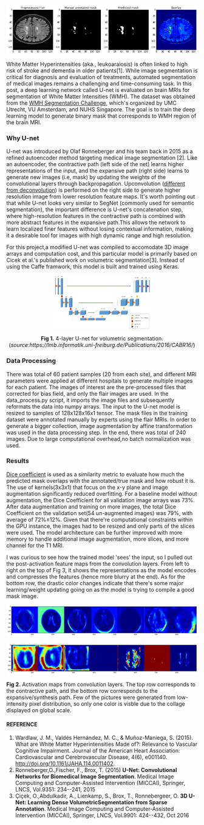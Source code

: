 
![alt text](images/overlay2.png "Predicted mask contour")

White Matter Hyperintensities (aka., leukoaraiosis) is often linked to high risk of stroke and dementia in older patients[1]. While image 
segmentation is critical for diagnosis and evaluation of treatments, automated segmentation of medical images remains a challenging and time-consuming task. In 
this post, a deep learning network called U-net is evaluated on brain MRIs for segmentation of White Matter Intensities (WMH).
The dataset was obtained from the [WMH Segmentation Challenge](http://wmh.isi.uu.nl/), which's organized by UMC Utrecht, VU Amsterdam, and NUHS Singapore. The goal is 
to train the deep learning model to generate binary mask that corresponds to WMH region of the brain MRI. 

### Why U-net
U-net was introduced by Olaf Ronneberger and his team back in 2015 as a refined autoencoder method targeting medical image segmentation [2]. Like an autoencoder, the contractive path (left side of the net) learns higher representations of the input, and the expansive path (right side) learns to generate new images (i.e, mask) by updating the weights of the convolutional layers through backpropagation. Upconvolution ([different from deconvolution](https://distill.pub/2016/deconv-checkerboard/)) is performed on the right side to generate higher resolution image from lower resolution feature maps. 
It's worth pointing out that while U-net looks very similar to SegNet (commonly used for semantic segmentation), the important difference is U-net's concatenation step, where high-resolution features in the contractive path is combined with more abstract  features in the expansive path.This allows the network to learn localized finer features without losing contextual information, making it a desirable tool for images with
high dynamic range and high resolution.

For this project,a modified U-net was compiled to accomodate 3D image arrays and computation cost, and this particular model is primarily based on Cicek et al.'s
published work on volumetric segmentation[3]. Instead of using the Caffe framwork, this model is built and trained using Keras. 

<p align ='center'><img src='images/U-net.png' width='50%' height='50%'></p>
<p align ='center'><b>Fig 1.</b> 4-layer U-net for volumetric segmentation.(<i>source:https://lmb.informatik.uni-freiburg.de/Publications/2016/CABR16/</i>)</p>


### Data Processing

There was total of 60 patient samples (20 from each site), and different MRI parameters were applied at different hospitals to generate multiple images for each patient. The images of interest are the pre-processed files that corrected for bias field, and only the flair images are used. In the data_process.py script, it imports the image files and subsequently reformats the data into numpy arrays. The input to the U-net model is resized to samples of 128x128x16x1 tensor. The mask files in the training dataset were annotated manually by experts using the flair MRIs. In order to generate a bigger collection, image augmentation by affine transformation was used in the data processing step. In the end, there was total of 240 images. Due to large computational overhead,no batch normalization was used.

### Results

[Dice coefficient](https://www.omicsonline.org/JCSBimages/JCSB-07-209-g003.html) is used as a similarity metric to evaluate how much the predicted mask overlaps with the annotated/true mask and how robust it is. The use of kernels(3x3x1) that focus on the x-y plane and image augmentation significantly reduced overfitting. For a baseline model without augmentation, the Dice Coefficient for all validation image arrays was 73%. After data augmentation and training on more images, the total Dice Coefficient on the validation set(54 un-augmented images) was 79%, with average of 72%±12%. Given that there're computational constraints within the GPU instance, the images had to be resized and only parts of the slices were used. The model architecture can be further improved with more memory to handle additional image augmentation, more slices, and more channel for the T1 MRI.

I was curious to see how the trained model 'sees' the input, so I pulled out the post-activation feature maps from the convolution layers. From left to right on the top of Fig 3, it shows the representations as the model encodes and compresses the features (hence more blurry at the end). As for the bottom row, the drastic color changes indicate that there's some major learning/weight updating going on as the model is trying to compile a good mask image.

![alt text](images/collage_down.png "activation maps of left side")

![alt text](images/collage_up.png "activation maps of right side")

<p ><b>Fig 2.</b> Activation maps from convolution layers. The top row corresponds to the contractive path, and the bottom row corresponds to the expansive/synthesis path. Few of the pictures were generated from low-intensity pixel distribution, so only one color is visble due to the collage displayed on global scale. </p>






#### REFERENCE
1. Wardlaw, J. M., Valdés Hernández, M. C., & Muñoz-Maniega, S. (2015). What are White Matter Hyperintensities Made of?: Relevance to Vascular Cognitive Impairment. Journal of the American Heart Association: Cardiovascular and Cerebrovascular Disease, 4(6), e001140. http://doi.org/10.1161/JAHA.114.0011402.
2. Ronneberger,O.,Fischer, F., Brox, T. (2015) **U-Net: Convolutional Networks for Biomedical Image Segmentation**. Medical Image Computing and Computer-Assisted Intervention (MICCAI), Springer, LNCS, Vol.9351: 234--241, 2015 
3. Çiçek, O.,Abdulkadir, A., Lienkamp, S., Brox, T., Ronnebergeer, O.  **3D U-Net: Learning Dense VolumetricSegmentation from Sparse Annotation**. Medical Image Computing and Computer-Assisted Intervention (MICCAI), Springer, LNCS, Vol.9901: 424--432, Oct 2016
